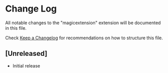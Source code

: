 # Change Log

All notable changes to the "magicextension" extension will be documented in this file.

Check [Keep a Changelog](http://keepachangelog.com/) for recommendations on how to structure this file.

## [Unreleased]

- Initial release